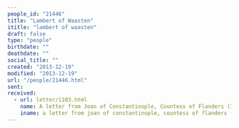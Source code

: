 ```yaml
---
people_id: "21446"
title: "Lambert of Waasten"
ititle: "lambert of waasten"
draft: false
type: "people"
birthdate: ""
deathdate: ""
social_title: ""
created: "2013-12-19"
modified: "2013-12-19"
url: "/people/21446.html"
sent:
received:
  - url: letter/1103.html
    name: A letter from Joan of Constantinople, Countess of Flanders (1215, October)
    iname: a letter from joan of constantinople, countess of flanders (1215, october)
---
```

